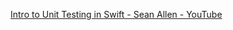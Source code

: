 [Intro to Unit Testing in Swift - Sean Allen - YouTube](https://youtu.be/opkU2UuPk0A?si=nFIQL3RkOtrVUDj6)
